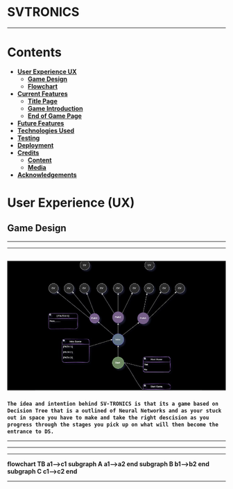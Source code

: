 # SVTRONICS
<hr>

<b>

# Contents

* [**User Experience UX**](<#user-experience-ux>)
    * [Game Design](<#game-design>)
    * [Flowchart](<#flowchart>)
* [**Current Features**](<#current-features>)
    * [Title Page](<#title-page>)
    * [Game Introduction](<#game-introduction>)
    * [End of Game Page](<#end-of-game-page>)
* [**Future Features**](<#future-features>)
* [**Technologies Used**](<#technologies-used>)
* [**Testing**](<#testing>)
* [**Deployment**](<#deployment>)
* [**Credits**](<#credits>)
    * [**Content**](<#content>)
    * [**Media**](<#media>)
*  [**Acknowledgements**](<#acknowledgements>)


# User Experience (UX)

## Game Design
---
<hr>

![Decision Tree](/assets/media/screenshotdt1.jpg)
---
```
The idea and intention behind SV-TRONICS is that its a game based on Decision Tree that is a outlined of Neural Networks and as your stuck out in space you have to make and take the right descision as you progress through the stages you pick up on what will then become the entrance to DS.

```

---
---
<hr>
flowchart TB
    a1-->c1
    subgraph A
    a1-->a2
    end
    subgraph B
    b1-->b2
    end
    subgraph C
    c1-->c2
    end

<hr>